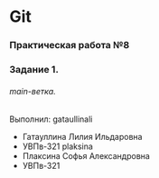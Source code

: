 # Git
### Практическая работа №8
### Задание 1.
###### main-ветка. 

Выполнил:
gataullinali
* Гатауллина Лилия Ильдаровна
* УВПв-321
plaksina
* Плаксина Софья Александровна
* УВПв-321
